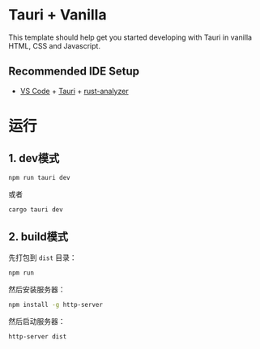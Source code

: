 # Tauri + Vanilla

This template should help get you started developing with Tauri in vanilla HTML, CSS and Javascript.

## Recommended IDE Setup

- [VS Code](https://code.visualstudio.com/) + [Tauri](https://marketplace.visualstudio.com/items?itemName=tauri-apps.tauri-vscode) + [rust-analyzer](https://marketplace.visualstudio.com/items?itemName=rust-lang.rust-analyzer)

# 运行

## 1. dev模式
```bash
npm run tauri dev
```
或者
```bash
cargo tauri dev
```

## 2. build模式
先打包到 `dist` 目录：
```bash
npm run
```
然后安装服务器：
```bash
npm install -g http-server
```
然后启动服务器：
```bash
http-server dist
```